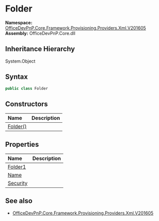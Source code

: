 # Folder
  

**Namespace:** [OfficeDevPnP.Core.Framework.Provisioning.Providers.Xml.V201605](OfficeDevPnP.Core.Framework.Provisioning.Providers.Xml.V201605.md)  
**Assembly:** OfficeDevPnP.Core.dll  
## Inheritance Hierarchy
System.Object  
## Syntax
```C#
public class Folder
```
## Constructors
|**Name**|**Description**|
|:-----|:-----|
| [Folder()](OfficeDevPnP.Core.Framework.Provisioning.Providers.Xml.V201605.Folder.ctor1.md) |  
## Properties
|**Name**|**Description**|
|:-----|:-----|
| [Folder1](OfficeDevPnP.Core.Framework.Provisioning.Providers.Xml.V201605.Folder.Folder1.md) | 
| [Name](OfficeDevPnP.Core.Framework.Provisioning.Providers.Xml.V201605.Folder.Name.md) | 
| [Security](OfficeDevPnP.Core.Framework.Provisioning.Providers.Xml.V201605.Folder.Security.md) | 
## See also
- [OfficeDevPnP.Core.Framework.Provisioning.Providers.Xml.V201605](OfficeDevPnP.Core.Framework.Provisioning.Providers.Xml.V201605.md)
